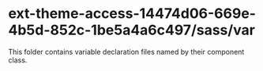 # ext-theme-access-14474d06-669e-4b5d-852c-1be5a4a6c497/sass/var

This folder contains variable declaration files named by their component class.
